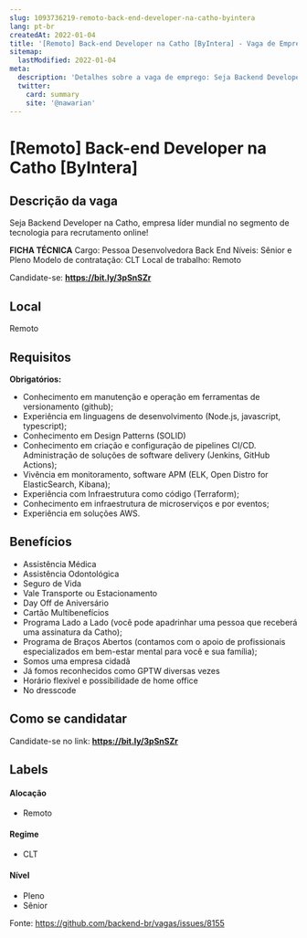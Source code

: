 ```yaml
---
slug: 1093736219-remoto-back-end-developer-na-catho-byintera
lang: pt-br
createdAt: 2022-01-04
title: '[Remoto] Back-end Developer na Catho [ByIntera] - Vaga de Emprego'
sitemap:
  lastModified: 2022-01-04
meta:
  description: 'Detalhes sobre a vaga de emprego: Seja Backend Developer na Catho, empresa líder mundial no segmento de tecnologia para recrutamento online! **FICHA TÉCNICA** Cargo: Pessoa Desenvolvedora Back End Níveis: Sênior e Pleno Modelo de contratação: CLT Local de trabalho: Remoto Candidate-se: **https://bit.ly/3pSnSZr**'
  twitter:
    card: summary
    site: '@nawarian'
---
```


# [Remoto] Back-end Developer na Catho [ByIntera]

## Descrição da vaga

Seja Backend Developer na Catho, empresa líder mundial no segmento de tecnologia para recrutamento online!

**FICHA TÉCNICA**
Cargo: Pessoa Desenvolvedora Back End
Níveis: Sênior e Pleno
Modelo de contratação: CLT
Local de trabalho: Remoto

Candidate-se: **https://bit.ly/3pSnSZr**

## Local

Remoto

## Requisitos

**Obrigatórios:**

- Conhecimento em manutenção e operação em ferramentas de versionamento (github);
- Experiência em linguagens de desenvolvimento (Node.js, javascript, typescript);
- Conhecimento em Design Patterns (SOLID)
- Conhecimento em criação e configuração de pipelines CI/CD. Administração de soluções de software delivery (Jenkins, GitHub Actions);
- Vivência em monitoramento, software APM (ELK, Open Distro for ElasticSearch, Kibana);
- Experiência com Infraestrutura como código (Terraform);
- Conhecimento em infraestrutura de microserviços e por eventos;
- Experiência em soluções AWS.

## Benefícios

- Assistência Médica
- Assistência Odontológica
- Seguro de Vida
- Vale Transporte ou Estacionamento
- Day Off de Aniversário
- Cartão Multibenefícios
- Programa Lado a Lado (você pode apadrinhar uma pessoa que receberá uma assinatura da Catho);
- Programa de Braços Abertos (contamos com o apoio de profissionais especializados em bem-estar mental para você e sua família);
- Somos uma empresa cidadã
- Já fomos reconhecidos como GPTW diversas vezes
- Horário flexível e possibilidade de home office
- No dresscode

## Como se candidatar

Candidate-se no link: **https://bit.ly/3pSnSZr**

## Labels

#### Alocação
- Remoto

#### Regime
- CLT


#### Nível
- Pleno
- Sênior

Fonte: https://github.com/backend-br/vagas/issues/8155